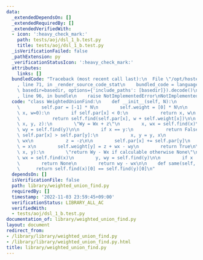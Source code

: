 ```yaml
---
data:
  _extendedDependsOn: []
  _extendedRequiredBy: []
  _extendedVerifiedWith:
  - icon: ':heavy_check_mark:'
    path: tests/aoj/dsl_1_b.test.py
    title: tests/aoj/dsl_1_b.test.py
  _isVerificationFailed: false
  _pathExtension: py
  _verificationStatusIcon: ':heavy_check_mark:'
  attributes:
    links: []
  bundledCode: "Traceback (most recent call last):\n  File \"/opt/hostedtoolcache/PyPy/3.7.13/x64/site-packages/onlinejudge_verify/documentation/build.py\"\
    , line 71, in _render_source_code_stat\n    bundled_code = language.bundle(stat.path,\
    \ basedir=basedir, options={'include_paths': [basedir]}).decode()\n  File \"/opt/hostedtoolcache/PyPy/3.7.13/x64/site-packages/onlinejudge_verify/languages/python.py\"\
    , line 96, in bundle\n    raise NotImplementedError\nNotImplementedError\n"
  code: "class WeightedUnionFind:\n    def __init__(self, N):\n        self.N = N\n\
    \        self.par = [-1] * N\n        self.weight = [0] * N\n\n    def find(self,\
    \ x, w=0):\n        if self.par[x] < 0:\n            return x, w\n        else:\n\
    \            return self.find(self.par[x], w + self.weight[x])\n\n    def merge(self,\
    \ x, y, z):\n        \"Wy = Wx + z\"\n        x, wx = self.find(x)\n        y,\
    \ wy = self.find(y)\n\n        if x == y:\n            return False\n        if\
    \ self.par[x] > self.par[y]:\n            x, y = y, x\n            wx, wy = wy,\
    \ wx\n            z = -z\n\n        self.par[x] += self.par[y]\n        self.par[y]\
    \ = x\n        self.weight[y] = z + wx - wy\n        return True\n\n    def diff(self,\
    \ x, y):\n        \"return Wy - Wx if calculable otherwise None\"\n        x,\
    \ wx = self.find(x)\n        y, wy = self.find(y)\n\n        if x != y:\n    \
    \        return None\n        return wy - wx\n\n    def same(self, x, y):\n  \
    \      return self.find(x)[0] == self.find(y)[0]\n"
  dependsOn: []
  isVerificationFile: false
  path: library/weighted_union_find.py
  requiredBy: []
  timestamp: '2022-11-03 23:59:45+09:00'
  verificationStatus: LIBRARY_ALL_AC
  verifiedWith:
  - tests/aoj/dsl_1_b.test.py
documentation_of: library/weighted_union_find.py
layout: document
redirect_from:
- /library/library/weighted_union_find.py
- /library/library/weighted_union_find.py.html
title: library/weighted_union_find.py
---
```

